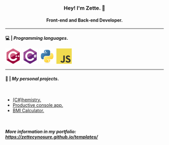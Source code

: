 ### <p align="center"> Hey! I'm Zette. 👋 </p>
#### <p align="center">Front-end and Back-end Developer.</p>

- - -

#### :computer: | ___Programming languages___.

<img src="https://github.com/devicons/devicon/blob/master/icons/cplusplus/cplusplus-original.svg" width="50" height="50"> <img src="https://github.com/devicons/devicon/blob/master/icons/csharp/csharp-original.svg" width="50" height="50">  <img src="https://github.com/devicons/devicon/blob/master/icons/python/python-original.svg" width="50" height="50">  <img src="https://github.com/devicons/devicon/blob/master/icons/javascript/javascript-original.svg" width="50" height="50">

- - -

#### :notebook: | ___My personal projects___.

<br>

  - <a href="https://github.com/ZetteCynosure/Cshar_chemistry"> (C#)hemistry. </a>
  - <a href="https://github.com/ZetteCynosure/productivity-console-app"> Productive console app. </a>
  - <a href="https://github.com/ZetteCynosure/bmi-calculator"> BMI Calculator. </a>

<br>

##### More information in my portfolio: https://zettecynosure.github.io/templates/
